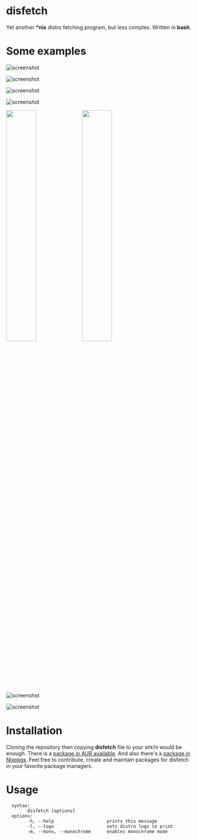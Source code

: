 # disfetch

Yet another **\*nix** distro fetching program, but less complex. Written in **bash**.


# Some examples

![screenshot](https://i.imgur.com/dO88my5.jpg)

![screenshot](https://i.imgur.com/TTSCQhk.jpg)

![screenshot](https://i.imgur.com/ylr0G1U.jpg)

![screenshot](https://i.imgur.com/HmZu33J.jpg)

<p float="left">
  <img src="https://i.imgur.com/edUSx5n.jpg" width="40%" /> 
  <img src="https://i.imgur.com/ssqm7G3.jpg" width="40%" />
</p>

![screenshot](https://i.imgur.com/vS4GmTw.jpg)

![screenshot](https://i.imgur.com/bsxtnBf.jpg)

# Installation

Cloning the repository then copying **disfetch** file to your `$PATH` would be enough. There is a [package in AUR available](https://aur.archlinux.org/packages/disfetch/). And also there's a [package in Nixpkgs](https://search.nixos.org/packages?from=0&size=50&sort=relevance&query=disfetch). Feel free to contribute, create and maintain packages for disfetch in your favorite package managers.


# Usage

```
  syntax:
        disfetch [options]
  options:
        -h, --help                    prints this message
        -l, --logo                    sets distro logo to print
        -m, --mono, --monochrome      enables monochrome mode
```
